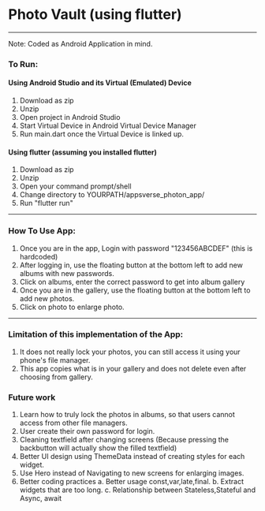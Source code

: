 # Photo Vault (using flutter)
---
Note: Coded as Android Application in mind.
### To Run:
#### Using Android Studio and  its Virtual (Emulated) Device
1. Download as zip
2. Unzip
3. Open project in Android Studio
4. Start Virtual Device in Android Virtual Device Manager
5. Run main.dart once the Virtual Device is linked up.
#### Using flutter (assuming you installed flutter)
1. Download as zip
2. Unzip
3. Open your command prompt/shell
4. Change directory to YOURPATH/appsverse_photon_app/
5. Run "flutter run"
---
### How To Use App:
1. Once you are in the app, Login with password "123456ABCDEF" (this is hardcoded)
2. After logging in, use the floating button at the bottom left to add new albums with new passwords.
3. Click on albums, enter the correct password to get into album gallery
4. Once you are in the gallery, use the floating button at the bottom left to add new photos.
5. Click on photo to enlarge photo.
---
### Limitation of this implementation of the App:
1. It does not really lock your photos, you can still access it using your phone's file manager.
2. This app copies what is in your gallery and does not delete even after choosing from gallery.

### Future work
1. Learn how to truly lock the photos in albums, so that users cannot access from other file managers.
2. User create their own password for login.
3. Cleaning textfield after changing screens (Because pressing the backbutton will actually show the filled textfield)
3. Better UI design using ThemeData instead of creating styles for each widget.
4. Use Hero instead of Navigating to new screens for enlarging images.
5. Better coding practices
    a. Better usage const,var,late,final.
    b. Extract widgets that are too long.
    c. Relationship between Stateless,Stateful and Async, await

